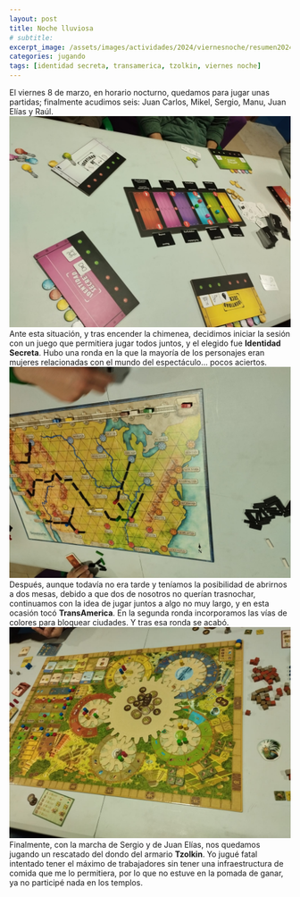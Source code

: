 ```yaml
---
layout: post
title: Noche lluviosa
# subtitle: 
excerpt_image: /assets/images/actividades/2024/viernesnoche/resumen20240308.jpg
categories: jugando
tags: [identidad secreta, transamerica, tzolkin, viernes noche]
---
```

El viernes 8 de marzo, en horario nocturno, quedamos para jugar unas partidas; finalmente acudimos seis: Juan Carlos, Mikel, Sergio, Manu, Juan Elías y Raúl.
![banner](/assets/images/actividades/2024/viernesnoche/identidadsecreta20240308.jpg)
Ante esta situación, y tras encender la chimenea, decidimos iniciar la sesión con un juego que permitiera jugar todos juntos, y el elegido fue <b>Identidad Secreta</b>. Hubo una ronda en la que la mayoría de los personajes eran mujeres relacionadas con el mundo del espectáculo... pocos aciertos.
![banner](/assets/images/actividades/2024/viernesnoche/transamerica20240308.jpg)
Después, aunque todavía no era tarde y teníamos la posibilidad de abrirnos a dos mesas, debido a que dos de nosotros no querían trasnochar, continuamos con la idea de jugar juntos a algo no muy largo, y en esta ocasión tocó <b>TransAmerica</b>. En la segunda ronda incorporamos las vías de colores para bloquear ciudades. Y tras esa ronda se acabó.
![banner](/assets/images/actividades/2024/viernesnoche/tzolkin20240308.jpg)
Finalmente, con la marcha de Sergio y de Juan Elías, nos quedamos jugando un rescatado del dondo del armario <b>Tzolkin</b>. Yo jugué fatal intentado tener el máximo de trabajadores sin tener una infraestructura de comida que me lo permitiera, por lo que no estuve en la pomada de ganar, ya no participé nada en los templos. 
